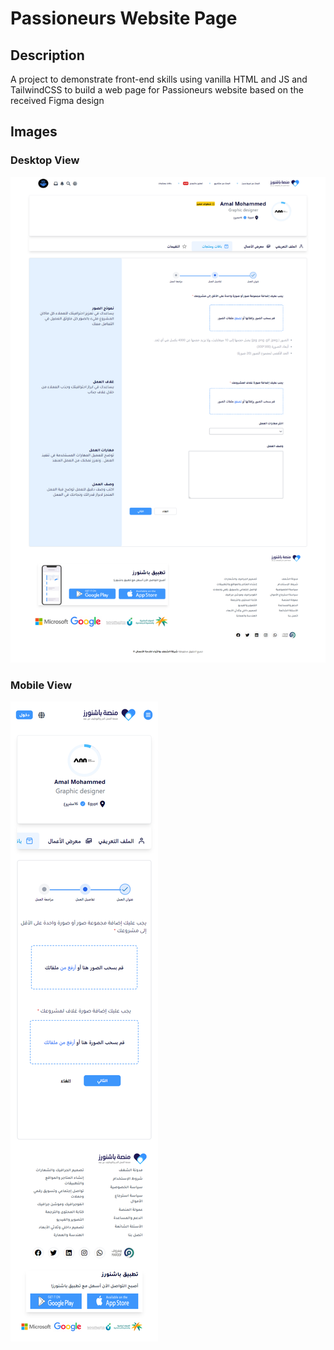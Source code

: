 # Passioneurs Website Page
## Description
A project to demonstrate front-end skills using vanilla HTML and JS and TailwindCSS to build a web page for Passioneurs website based on the received Figma design

## Images
### Desktop View
![Website desktop view](desktop-view.png)

### Mobile View
![Website mobile view](mobile-view.png)
